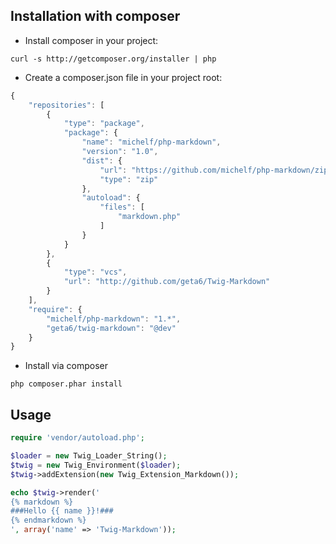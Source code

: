 ## Installation with composer

- Install composer in your project:

```shell
curl -s http://getcomposer.org/installer | php
```

- Create a composer.json file in your project root:

```javascript
{
    "repositories": [
        {
            "type": "package",
            "package": {
                "name": "michelf/php-markdown",
                "version": "1.0",
                "dist": {
                    "url": "https://github.com/michelf/php-markdown/zipball/extra",
                    "type": "zip"
                },
                "autoload": {
                    "files": [
                        "markdown.php"
                    ]
                }
            }
        },
        {
            "type": "vcs",
            "url": "http://github.com/geta6/Twig-Markdown"
        }
    ],
    "require": {
        "michelf/php-markdown": "1.*",
        "geta6/twig-markdown": "@dev"
    }
}
```

- Install via composer

```shell
php composer.phar install
```

## Usage

```php
require 'vendor/autoload.php';

$loader = new Twig_Loader_String();
$twig = new Twig_Environment($loader);
$twig->addExtension(new Twig_Extension_Markdown());

echo $twig->render('
{% markdown %}
###Hello {{ name }}!###
{% endmarkdown %}
', array('name' => 'Twig-Markdown'));
```
